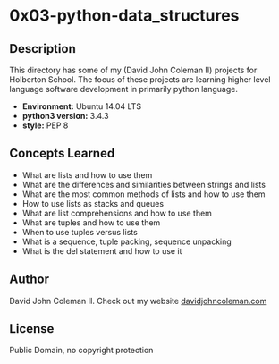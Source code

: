 # 0x03-python-data_structures

## Description

This directory has some of my (David John Coleman II) projects for Holberton
School.  The focus of these projects are learning higher level language software
development in primarily python language.

* __Environment:__ Ubuntu 14.04 LTS
* __python3 version:__ 3.4.3
* __style:__ PEP 8

## Concepts Learned

* What are lists and how to use them
* What are the differences and similarities between strings and lists
* What are the most common methods of lists and how to use them
* How to use lists as stacks and queues
* What are list comprehensions and how to use them
* What are tuples and how to use them
* When to use tuples versus lists
* What is a sequence, tuple packing, sequence unpacking
* What is the del statement and how to use it

## Author

David John Coleman II.	Check out my website [davidjohncoleman.com](http://www.davidjohncoleman.com/)

## License

Public Domain, no copyright protection
